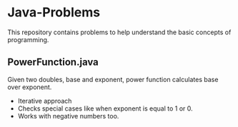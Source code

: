 # Java-Problems

This repository contains problems to help understand the basic concepts of programming. 

## PowerFunction.java

Given two doubles, base and exponent, power function calculates base over exponent. 

* Iterative approach
* Checks special cases like when exponent is equal to 1 or 0.
* Works with negative numbers too.

